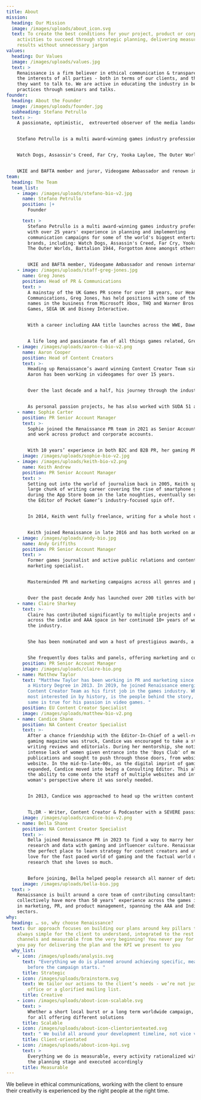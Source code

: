 ```yaml
---
title: About
mission:
  heading: Our Mission
  image: /images/uploads/about_icon.svg
  text: To create the best conditions for your project, product or corporate
    activities to succeed through strategic planning, delivering measurable
    results without unnecessary jargon
values:
  heading: Our Values
  image: /images/uploads/values.jpg
  text: >
    Renaissance is a firm believer in ethical communication & transparency in
    the interests of all parties - both in terms of our clients, and the media
    they want to talk to. We are active in educating the industry in best
    practices through seminars and talks.
founder:
  heading: About the Founder
  image: /images/uploads/founder.jpg
  subheading: Stefano Petrullo
  text: >-
    A passionate, optimistic,  extroverted observer of the media landscape.


    Stefano Petrullo is a multi award-winning games industry professional with over 25 years' experience in planning and implementing communication campaigns for some of the world's biggest entertainment brands, including:


    Watch Dogs, Assassin's Creed, Far Cry, Yooka Laylee, The Outer Worlds, Battalion 1944, Forgotton Anne amongst others …


    UKIE and BAFTA member and juror, Videogame Ambassador and renown international speaker, Stefano is a communication veteran always looking at way to innovate.
team:
  heading: The Team
  team_list:
    - image: /images/uploads/stefano-bio-v2.jpg
      name: Stefano Petrullo
      position: |+
        Founder

      text: >
        Stefano Petrullo is a multi award-winning games industry professional
        with over 25 years' experience in planning and implementing
        communication campaigns for some of the world's biggest entertainment
        brands, including: Watch Dogs, Assassin's Creed, Far Cry, Yooka Laylee,
        The Outer Worlds, Battalion 1944, Forgotton Anne amongst others …


        UKIE and BAFTA member, Videogame Ambassador and renown international speaker, Stefano is an optimist, extrovert communication veteran always looking at way to innovate.
    - image: /images/uploads/staff-greg-jones.jpg
      name: Greg Jones
      position: Head of PR & Communications
      text: >
        A mainstay of the UK Games PR scene for over 18 years, our Head of PR &
        Communications, Greg Jones, has held positions with some of the biggest
        names in the business from Microsoft Xbox, THQ and Warner Bros to 505
        Games, SEGA UK and Disney Interactive.


        With a career including AAA title launches across the WWE, Dawn of War and Payday series’ plus indie titles including the BAFTA winning Brothers: a Tale of Two Sons, Terraria and Abzu, Greg brings a wealth of cross-genre experience to the team as well as an understanding of media and content creators which allows him to identify the right targets, for the right titles no matter the scope of the project.


        A life long and passionate fan of all things games related, Greg has been a part of the Renaissance team since early 2018.
    - image: /images/uploads/aaron-c-bio-v2.png
      name: Aaron Cooper
      position: Head of Content Creators
      text: >-
        Heading up Renaissance’s award winning Content Creator Team since 2021,
        Aaron has been working in videogames for over 15 years. 


        Over the last decade and a half, his journey through the industry has seen experience gained from very different sides of the industry, from working directly in game development, developing Communications for retail HQ giant GAME, and working publisher side at 2K – working on global hit franchises such as XCOM, Mafia, Borderlands, NBA 2K and Civilization. 


        As personal passion projects, he has also worked with SUDA 51 and the team at Grasshopper Manufacture on the No More Heroes series for Nintendo Switch and was additionally a part of the formation of videogame mental health charity Safe in our World.
    - name: Sophie Carter
      position: PR Senior Account Manager
      text: >-
        Sophie joined the Renaissance PR team in 2021 as Senior Account Manager
        and work across product and corporate accounts. 


        With 10 years’ experience in both B2C and B2B PR, her gaming PR portfolio spans PC, console, and mobile titles as well as corporate communications and includes projects for titles such as Baldur’s Gate 3, Disco Elysium and The Ascent. Currently, Sophie works for Renaissance PR across the accounts for Sharkmob, FuturLab, EmberLab as well as some product PR.
      image: /images/uploads/sophie-bio-v2.jpg
    - image: /images/uploads/keith-bio-v2.png
      name: Keith Andrew
      position: PR Senior Account Manager
      text: >
        Setting out into the world of journalism back in 2005, Keith spent a
        large chunk of writing career covering the rise of smartphone games
        during the App Store boom in the late noughties, eventually serving as
        the Editor of Pocket Gamer’s industry-focused spin off.


        In 2014, Keith went fully freelance, writing for a whole host of publications including Edge, GamesTM, GamesMaster, Rolling Stone, Digital Spy, Gamesradar, Lad Bible, Official Xbox Magazine, GamesIndustry.biz, Trusted Reviews, MCV, and many others.


        Keith joined Renaissance in late 2016 and has both worked on and led a diverse range of projects; from small indie games through to big IP across a wide range of genres.
    - image: /images/uploads/andy-bio.jpg
      name: Andy Griffiths
      position: PR Senior Account Manager
      text: >
        Former games journalist and active public relations and content creator
        marketing specialist. 


        Masterminded PR and marketing campaigns across all genres and platforms utilising all budget ranges from AAA to indie. Previous games launched include award-winning MMORPG Guild Wars 2, free-to-play family-focused building game Robocraft and first-party exclusive Robocraft Infinity. 


        Over the past decade Andy has launched over 200 titles with both domestic and international publishers and developers.
    - name: Claire Sharkey
      text: >-
        Claire has contributed significantly to multiple projects and causes
        across the indie and AAA space in her continued 10+ years of working in
        the industry. 


        She has been nominated and won a host of prestigious awards, a standout being a 2-time BAFTA nominee. In 2022 she won Marketing Hero at the Game Dev Heroes Awards, after having been nominated for the role 4 times previously, and in 2023 was nominated as an individual Marketing nominee at the Develop Star Awards. 


        She frequently does talks and panels, offering marketing and comms workshops as well as diversity promotion. Her main approach to the above and daily events/campaigns is to push transparency and be personable where needed. She joined Renaissance in 2023.
      position: PR Senior Account Manager
      image: /images/uploads/claire-bio.png
    - name: Matthew Taylor
      text: "Matthew Taylor has been working in PR and marketing since graduating with
        a History Degree in 2013. In 2019, he joined Renaissance emerging
        Content Creator Team as his first job in the games industry. What he is
        most interested in by history, is the people behind the story, and the
        same is true for his passion in video games. "
      position: EU Content Creator Specialist
      image: /images/uploads/matthew-bio-v2.png
    - name: Candice Shane
      position: NA Content Creator Specialist
      text: >-
        After a chance friendship with the Editor-In-Chief of a well-respected
        gaming magazine was struck, Candice was encouraged to take a step into
        writing reviews and editorials. During her mentorship, she noticed an
        intense lack of women given entrance into the 'Boys Club' of most gaming
        publications and sought to push through those doors, from website to
        website. In the mid-to-late-00s, as the digital imprint of gaming
        expanded, Candice moved into being a Consulting Editor. This allowed her
        the ability to come onto the staff of multiple websites and infuse a
        woman's perspective where it was sorely needed. 


        In 2013, Candice was approached to head up the written content for Loot Crate, aptly called "The Daily Crate" which was a review/impressions site for all things gaming and pop culture. This expanded into assisting with building up attention to their Twitch channel until it was turned into a rotating chair live-show.


        TL;DR - Writer, Content Creator & Podcaster with a SEVERE passion for gaming joined Renaissance in 2020.
      image: /images/uploads/candice-bio-v2.png
    - name: Bella Shane
      position: NA Content Creator Specialist
      text: >-
        Bella joined Renaissance PR in 2023 to find a way to marry her love of
        research and data with gaming and influencer culture. Renaissance was
        the perfect place to learn strategy for content creators and utilize her
        love for the fast paced world of gaming and the factual world of
        research that she loves so much. 


        Before joining, Bella helped people research all manner of details and enjoyed quite a bit of time fact-checking for editors, analysts and ghostwriters. Not wanting to hand over her research towards clients that she felt weren't giving the best service with her data, she looked towards becoming more hands on in an industry she already widely respected and had loved from a young age.
      image: /images/uploads/bella-bio.jpg
  text: >
    Renaissance is built around a core team of contributing consultants who
    collectively have more than 50 years’ experience across the games industry;
    in marketing, PR, and product management, spanning the AAA and Indie
    sectors.
why:
  heading: … so, why choose Renaissance?
  text: Our approach focuses on building our plans around key pillars that are
    always simple for the client to understand, integrated to the rest of the
    channels and measurable from the very beginning! You never pay for our time,
    you pay for delivering the plan and the KPI we present to you
  why_list:
    - icon: /images/uploads/analysis.svg
      text: "Everything we do is planned around achieving specific, measurable goals
        before the campaign starts. "
      title: Strategic
    - icon: /images/uploads/brainstorm.svg
      text: We tailor our actions to the client’s needs - we’re not just a press
        office or a glorified mailing list.
      title: Creative
    - icon: /images/uploads/about-icon-scalable.svg
      text: >
        Whether a short local burst or a long term worldwide campaign, we cater
        for all offering different solutions
      title: Scalable
    - icon: /images/uploads/about-icon-clientorienteated.svg
      text: " We build all around your development timeline, not vice versa!"
      title: Client-orientated
    - icon: /images/uploads/about-icon-kpi.svg
      text: >
        Everything we do is measurable, every activity rationalized with you at
        the planning stage and executed accordingly
      title: Measurable
---
```

We believe in ethical communications, working with the client to ensure their creativity is experienced by the right people at the right time.
